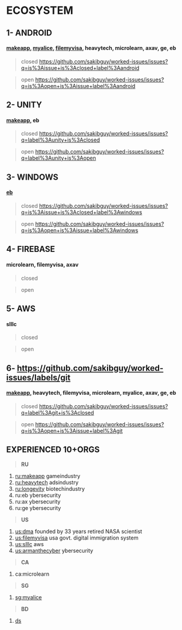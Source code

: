 # ECOSYSTEM
## 1- ANDROID 
#### [makeapp](https://github.com/sakibguy/worked-issues/issues?q=label%3Amakeapp+is%3Aclosed+label%3Aandroid), [myalice](https://github.com/sakibguy/worked-issues/issues?q=label%3Amyalice+is%3Aclosed), [filemyvisa](https://github.com/sakibguy/worked-issues/issues?q=is%3Aissue+is%3Aclosed+label%3Afvm+label%3Aandroid), heavytech, microlearn, axav, ge, eb  
> closed https://github.com/sakibguy/worked-issues/issues?q=is%3Aissue+is%3Aclosed+label%3Aandroid

> open https://github.com/sakibguy/worked-issues/issues?q=is%3Aopen+is%3Aissue+label%3Aandroid

## 2- UNITY 
#### [makeapp](https://github.com/sakibguy/worked-issues/issues?q=is%3Aclosed+label%3Amakeapp+label%3Aunity), eb
> closed https://github.com/sakibguy/worked-issues/issues?q=label%3Aunity+is%3Aclosed

> open https://github.com/sakibguy/worked-issues/issues?q=label%3Aunity+is%3Aopen

## 3- WINDOWS 
#### [eb](https://github.com/sakibguy/worked-issues/issues?q=label%3Aeb+label%3Awindows+label%3Agamecheat+is%3Aclosed)
> closed https://github.com/sakibguy/worked-issues/issues?q=is%3Aissue+is%3Aclosed+label%3Awindows

> open https://github.com/sakibguy/worked-issues/issues?q=is%3Aopen+is%3Aissue+label%3Awindows

## 4- FIREBASE 
#### microlearn, filemyvisa, axav 
> closed

> open

## 5- AWS 
#### slllc
> closed

> open

## 6- https://github.com/sakibguy/worked-issues/labels/git 
#### [makeapp](https://github.com/sakibguy/worked-issues/issues?q=is%3Aissue+label%3Agit+label%3Amakeapp+is%3Aclosed), heavytech, filemyvisa, microlearn, myalice, axav, ge, eb
> closed https://github.com/sakibguy/worked-issues/issues?q=label%3Agit+is%3Aclosed

> open https://github.com/sakibguy/worked-issues/issues?q=is%3Aopen+is%3Aissue+label%3Agit

## EXPERIENCED 10+ORGS
> **RU**
1. [ru:makeapp](https://developer.get-work.app/ru/login) gameindustry
2. [ru:heavytech](http://questmedia.ru/) adsindustry
3. [ru:longevity](https://longevityintime.org/ru/) biotechindustry
4. ru:eb ybersecurity
5. ru:ax ybersecurity
6. ru:ge ybersecurity

> **US**
1. [us:dma](https://dma.com.bd/) founded by 33 years retired NASA scientist
2. [us:filemyvisa](https://www.filemyvisa.com/) usa govt. digital immigration system
3. [us:slllc](https://shadhinlab.com/) aws
4. [us:armanthecyber](https://twitter.com/ArmanTheCyber) ybersecurity

> **CA**
1. ca:microlearn

> **SG**
1. [sg:myalice](https://www.myalice.ai/)

> **BD**
1. [ds](http://datasoft-bd.com/)
